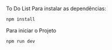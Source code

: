 To Do List
Para instalar as dependências:

```bash
npm install
```

Para iniciar o Projeto

```bach
npm run dev
```

